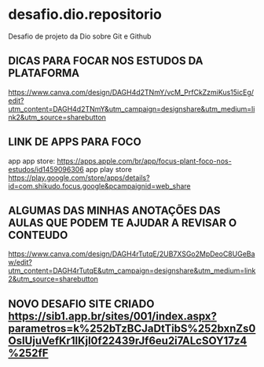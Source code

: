 # desafio.dio.repositorio
Desafio de projeto da Dio sobre Git e Github
## DICAS PARA FOCAR NOS ESTUDOS DA PLATAFORMA
https://www.canva.com/design/DAGH4d2TNmY/vcM_PrfCkZzmiKus15icEg/edit?utm_content=DAGH4d2TNmY&utm_campaign=designshare&utm_medium=link2&utm_source=sharebutton

## LINK DE APPS PARA FOCO
app app store: https://apps.apple.com/br/app/focus-plant-foco-nos-estudos/id1459096306
app play store https://play.google.com/store/apps/details?id=com.shikudo.focus.google&pcampaignid=web_share

## ALGUMAS DAS MINHAS ANOTAÇÕES DAS AULAS QUE PODEM TE AJUDAR A REVISAR O CONTEUDO
https://www.canva.com/design/DAGH4rTutqE/2UB7XSGo2MpDeoC8UGeBaw/edit?utm_content=DAGH4rTutqE&utm_campaign=designshare&utm_medium=link2&utm_source=sharebutton
## NOVO DESAFIO SITE CRIADO  https://sib1.app.br/sites/001/index.aspx?parametros=k%252bTzBCJaDtTibS%252bxnZs0OsIUjuVefKr1lKjl0f22439rJf6eu2i7ALcSOY17z4%252fF
